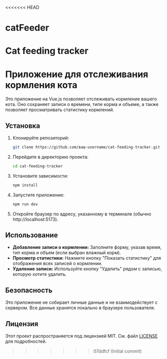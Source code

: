 <<<<<<< HEAD
# catFeeder
Cat feeding tracker
=======
# Приложение для отслеживания кормления кота

Это приложение на Vue.js позволяет отслеживать кормление вашего кота. Оно сохраняет записи о времени, типе корма и объеме, а также позволяет просматривать статистику кормлений.

## Установка

1. Клонируйте репозиторий:
   ```bash
   git clone https://github.com/ваш-username/cat-feeding-tracker.git
   ```

2. Перейдите в директорию проекта:
   ```bash
   cd cat-feeding-tracker
   ```

3. Установите зависимости:
   ```bash
   npm install
   ```

4. Запустите приложение:
   ```bash
   npm run dev
   ```

5. Откройте браузер по адресу, указанному в терминале (обычно http://localhost:5173).

## Использование

- **Добавление записи о кормлении:** Заполните форму, указав время, тип корма и объем (если выбран влажный корм).
- **Просмотр статистики:** Нажмите кнопку "Показать статистику" для отображения всех записей о кормлении.
- **Удаление записи:** Используйте кнопку "Удалить" рядом с записью, которую хотите удалить.

## Безопасность

Это приложение не собирает личные данные и не взаимодействует с сервером. Все данные хранятся локально в браузере пользователя.

## Лицензия

Этот проект распространяется под лицензией MIT. См. файл [LICENSE](LICENSE) для подробностей. 
>>>>>>> 07ddfcf (Initial commit)
